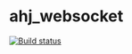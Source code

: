 # ahj_websocket

[![Build status](https://ci.appveyor.com/api/projects/status/twfdimtkrbmqy33a?svg=true)](https://ci.appveyor.com/project/rinatfe/ahj-websocket)
